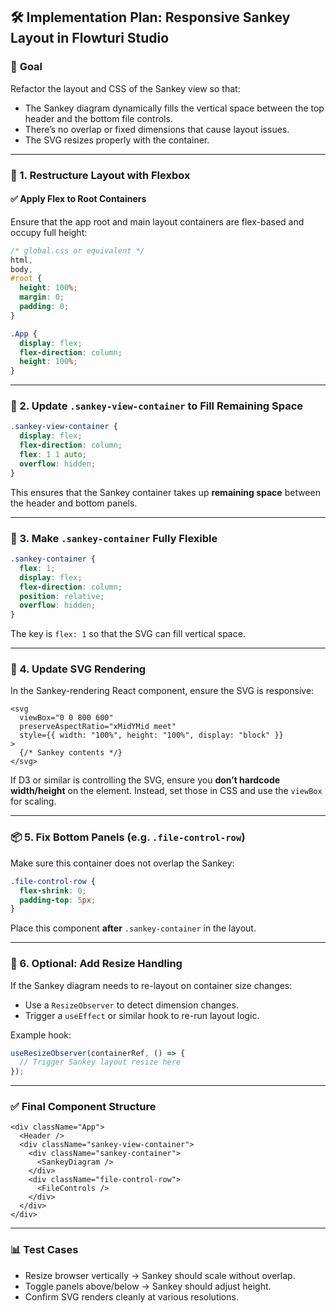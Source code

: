 ## 🛠 Implementation Plan: Responsive Sankey Layout in Flowturi Studio

### 🌟 **Goal**

Refactor the layout and CSS of the Sankey view so that:

- The Sankey diagram dynamically fills the vertical space between the top header and the bottom file controls.
- There’s no overlap or fixed dimensions that cause layout issues.
- The SVG resizes properly with the container.

---

### 🧹 1. **Restructure Layout with Flexbox**

#### ✅ Apply Flex to Root Containers

Ensure that the app root and main layout containers are flex-based and occupy full height:

```css
/* global.css or equivalent */
html,
body,
#root {
  height: 100%;
  margin: 0;
  padding: 0;
}
```

```css
.App {
  display: flex;
  flex-direction: column;
  height: 100%;
}
```

---

### 🧱 2. **Update `.sankey-view-container` to Fill Remaining Space**

```css
.sankey-view-container {
  display: flex;
  flex-direction: column;
  flex: 1 1 auto;
  overflow: hidden;
}
```

This ensures that the Sankey container takes up **remaining space** between the header and bottom panels.

---

### 🎨 3. **Make `.sankey-container` Fully Flexible**

```css
.sankey-container {
  flex: 1;
  display: flex;
  flex-direction: column;
  position: relative;
  overflow: hidden;
}
```

The key is `flex: 1` so that the SVG can fill vertical space.

---

### 🗾 4. **Update SVG Rendering**

In the Sankey-rendering React component, ensure the SVG is responsive:

```tsx
<svg
  viewBox="0 0 800 600"
  preserveAspectRatio="xMidYMid meet"
  style={{ width: "100%", height: "100%", display: "block" }}
>
  {/* Sankey contents */}
</svg>
```

If D3 or similar is controlling the SVG, ensure you **don’t hardcode width/height** on the element. Instead, set those in CSS and use the `viewBox` for scaling.

---

### 📦 5. **Fix Bottom Panels (e.g. `.file-control-row`)**

Make sure this container does not overlap the Sankey:

```css
.file-control-row {
  flex-shrink: 0;
  padding-top: 5px;
}
```

Place this component **after** `.sankey-container` in the layout.

---

### 📀 6. **Optional: Add Resize Handling**

If the Sankey diagram needs to re-layout on container size changes:

- Use a `ResizeObserver` to detect dimension changes.
- Trigger a `useEffect` or similar hook to re-run layout logic.

Example hook:

```ts
useResizeObserver(containerRef, () => {
  // Trigger Sankey layout resize here
});
```

---

### ✅ Final Component Structure

```tsx
<div className="App">
  <Header />
  <div className="sankey-view-container">
    <div className="sankey-container">
      <SankeyDiagram />
    </div>
    <div className="file-control-row">
      <FileControls />
    </div>
  </div>
</div>
```

---

### 📊 Test Cases

- Resize browser vertically → Sankey should scale without overlap.
- Toggle panels above/below → Sankey should adjust height.
- Confirm SVG renders cleanly at various resolutions.
